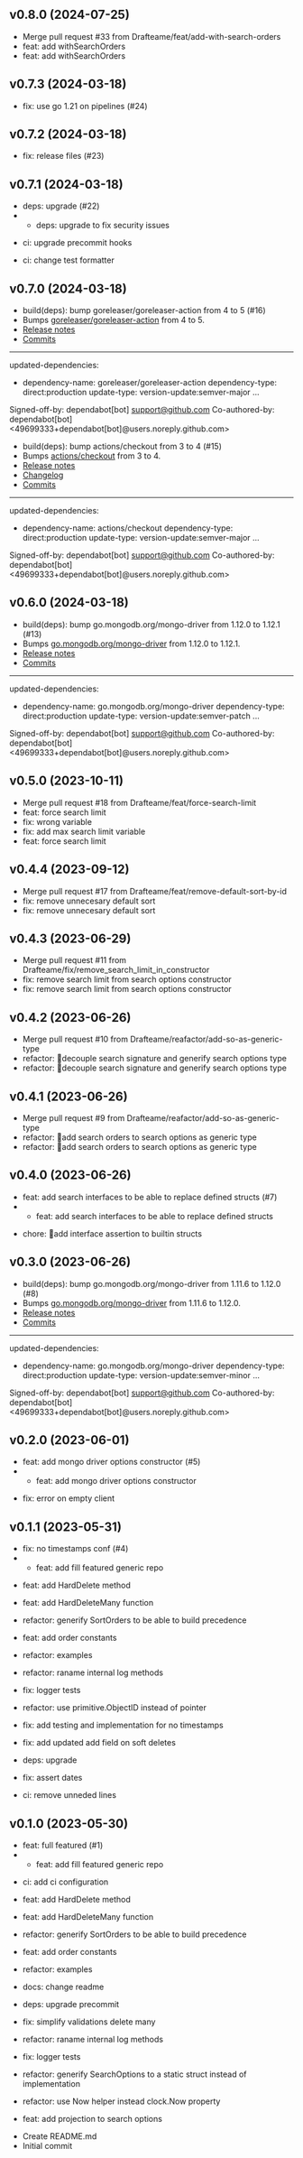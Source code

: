 ## v0.8.0 (2024-07-25)


- Merge pull request #33 from Drafteame/feat/add-with-search-orders
- feat: add withSearchOrders
- feat: add withSearchOrders

## v0.7.3 (2024-03-18)


- fix: use go 1.21 on pipelines (#24)

## v0.7.2 (2024-03-18)


- fix: release files (#23)

## v0.7.1 (2024-03-18)


- deps: upgrade (#22)
- * deps: upgrade to fix security issues

* ci: upgrade precommit hooks

* ci: change test formatter

## v0.7.0 (2024-03-18)


- build(deps): bump goreleaser/goreleaser-action from 4 to 5 (#16)
- Bumps [goreleaser/goreleaser-action](https://github.com/goreleaser/goreleaser-action) from 4 to 5.
- [Release notes](https://github.com/goreleaser/goreleaser-action/releases)
- [Commits](https://github.com/goreleaser/goreleaser-action/compare/v4...v5)

---
updated-dependencies:
- dependency-name: goreleaser/goreleaser-action
  dependency-type: direct:production
  update-type: version-update:semver-major
...

Signed-off-by: dependabot[bot] <support@github.com>
Co-authored-by: dependabot[bot] <49699333+dependabot[bot]@users.noreply.github.com>
- build(deps): bump actions/checkout from 3 to 4 (#15)
- Bumps [actions/checkout](https://github.com/actions/checkout) from 3 to 4.
- [Release notes](https://github.com/actions/checkout/releases)
- [Changelog](https://github.com/actions/checkout/blob/main/CHANGELOG.md)
- [Commits](https://github.com/actions/checkout/compare/v3...v4)

---
updated-dependencies:
- dependency-name: actions/checkout
  dependency-type: direct:production
  update-type: version-update:semver-major
...

Signed-off-by: dependabot[bot] <support@github.com>
Co-authored-by: dependabot[bot] <49699333+dependabot[bot]@users.noreply.github.com>

## v0.6.0 (2024-03-18)


- build(deps): bump go.mongodb.org/mongo-driver from 1.12.0 to 1.12.1 (#13)
- Bumps [go.mongodb.org/mongo-driver](https://github.com/mongodb/mongo-go-driver) from 1.12.0 to 1.12.1.
- [Release notes](https://github.com/mongodb/mongo-go-driver/releases)
- [Commits](https://github.com/mongodb/mongo-go-driver/compare/v1.12.0...v1.12.1)

---
updated-dependencies:
- dependency-name: go.mongodb.org/mongo-driver
  dependency-type: direct:production
  update-type: version-update:semver-patch
...

Signed-off-by: dependabot[bot] <support@github.com>
Co-authored-by: dependabot[bot] <49699333+dependabot[bot]@users.noreply.github.com>

## v0.5.0 (2023-10-11)


- Merge pull request #18 from Drafteame/feat/force-search-limit
- feat: force search limit
- fix: wrong variable
- fix: add max search limit variable
- feat: force search limit

## v0.4.4 (2023-09-12)


- Merge pull request #17 from Drafteame/feat/remove-default-sort-by-id
- fix: remove unnecesary default sort
- fix: remove unnecesary default sort

## v0.4.3 (2023-06-29)


- Merge pull request #11 from Drafteame/fix/remove_search_limit_in_constructor
- fix: remove search limit from search options constructor
- fix: remove search limit from search options constructor

## v0.4.2 (2023-06-26)


- Merge pull request #10 from Drafteame/reafactor/add-so-as-generic-type
- refactor: decouple search signature and generify search options type
- refactor: decouple search signature and generify search options type

## v0.4.1 (2023-06-26)


- Merge pull request #9 from Drafteame/reafactor/add-so-as-generic-type
- refactor: add search orders to search options as generic type
- refactor: add search orders to search options as generic type

## v0.4.0 (2023-06-26)


- feat: add search interfaces to be able to replace defined structs (#7)
- * feat: add search interfaces to be able to replace defined structs

* chore: add interface assertion to builtin structs

## v0.3.0 (2023-06-26)


- build(deps): bump go.mongodb.org/mongo-driver from 1.11.6 to 1.12.0 (#8)
- Bumps [go.mongodb.org/mongo-driver](https://github.com/mongodb/mongo-go-driver) from 1.11.6 to 1.12.0.
- [Release notes](https://github.com/mongodb/mongo-go-driver/releases)
- [Commits](https://github.com/mongodb/mongo-go-driver/compare/v1.11.6...v1.12.0)

---
updated-dependencies:
- dependency-name: go.mongodb.org/mongo-driver
  dependency-type: direct:production
  update-type: version-update:semver-minor
...

Signed-off-by: dependabot[bot] <support@github.com>
Co-authored-by: dependabot[bot] <49699333+dependabot[bot]@users.noreply.github.com>

## v0.2.0 (2023-06-01)


- feat: add mongo driver options constructor (#5)
- * feat: add mongo driver options constructor

* fix: error on empty client

## v0.1.1 (2023-05-31)


- fix: no timestamps conf (#4)
- * feat: add fill featured generic repo

* feat: add HardDelete method

* feat: add HardDeleteMany function

* refactor: generify SortOrders to be able to build precedence

* feat: add order constants

* refactor: examples

* refactor: raname internal log methods

* fix: logger tests

* refactor: use primitive.ObjectID instead of pointer

* fix: add testing and implementation for no timestamps

* fix: add updated add field on soft deletes

* deps: upgrade

* fix: assert dates

* ci: remove unneded lines

## v0.1.0 (2023-05-30)


- feat: full featured (#1)
- * feat: add fill featured generic repo

* ci: add ci configuration

* feat: add HardDelete method

* feat: add HardDeleteMany function

* refactor: generify SortOrders to be able to build precedence

* feat: add order constants

* refactor: examples

* docs: change readme

* deps: upgrade precommit

* fix: simplify validations delete many

* refactor: raname internal log methods

* fix: logger tests

* refactor: generify SearchOptions to a static struct instead of implementation

* refactor: use Now helper instead clock.Now property

* feat: add projection to search options
- Create README.md
- Initial commit
